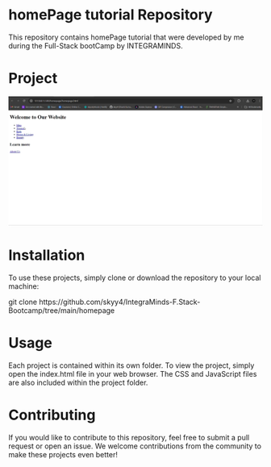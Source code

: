 # homePage tutorial Repository
This repository contains homePage tutorial that were developed by me during the Full-Stack bootCamp by INTEGRAMINDS.

# Project

![alt text](p0.gif)



# Installation
To use these projects, simply clone or download the repository to your local machine:
<p>git clone https://github.com/skyy4/IntegraMinds-F.Stack-Bootcamp/tree/main/homepage</p>
  
# Usage
Each project is contained within its own folder. To view the project, simply open the index.html file in your web browser. The CSS and JavaScript files are also included within the project folder.
# Contributing
If you would like to contribute to this repository, feel free to submit a pull request or open an issue. We welcome contributions from the community to make these projects even better! 
